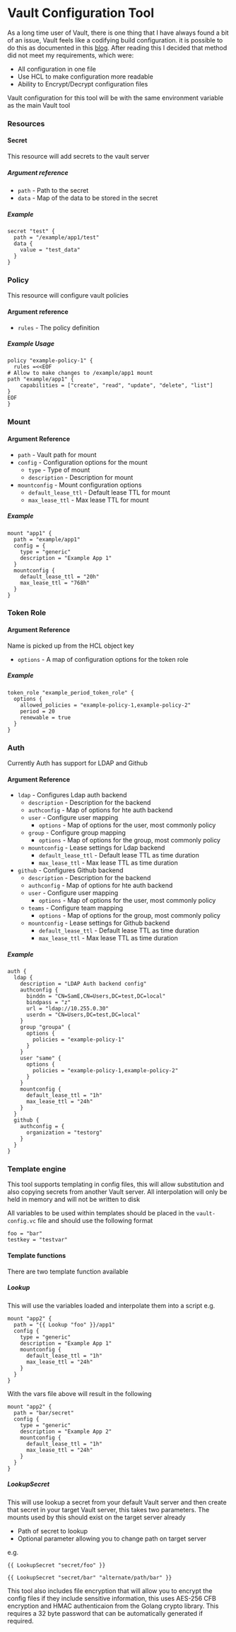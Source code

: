 # Vault Configuration Tool

As a long time user of Vault, there is one thing that I have always found a bit of an issue, Vault feels like a  codifying build configuration. it is possible to do this as documented in this [blog](https://www.hashicorp.com/blog/codifying-vault-policies-and-configuration/). After reading this I decided that method did not meet  my requirements, which were:
- All configuration in one file
- Use HCL to make configuration more readable
- Ability to Encrypt/Decrypt configuration files

Vault configuration for this tool will be with the same environment variable as the main Vault tool

### Resources
#### Secret
This resource will add secrets to the vault server
##### Argument reference
- `path` - Path to the secret
- `data` - Map of the data to be stored in the secret
##### Example
```hcl
secret "test" {
  path = "/example/app1/test"
  data {
    value = "test_data"
  }
}
```

### Policy
This resource will configure vault policies
#### Argument reference
- `rules` - The policy definition
##### Example Usage
```hcl
policy "example-policy-1" {
  rules =<<EOF
# Allow to make changes to /example/app1 mount
path "example/app1" {
    capabilities = ["create", "read", "update", "delete", "list"]
}
EOF
}
```

### Mount
#### Argument Reference
- `path` - Vault path for mount
- `config` - Configuration options for the mount
    - `type` - Type of mount
    - `description` - Description for mount
- `mountconfig` - Mount configuration options
    - `default_lease_ttl` - Default lease TTL for mount
    - `max_lease_ttl` - Max lease TTL for mount
##### Example
```hcl
mount "app1" {
  path = "example/app1"
  config = {
    type = "generic"
    description = "Example App 1"
  }
  mountconfig {
    default_lease_ttl = "20h"
    max_lease_ttl = "768h"
  }
}
```

### Token Role
#### Argument Reference
Name is picked up from the HCL object key
- `options` - A map of configuration options for the token role
##### Example
```hcl
token_role "example_period_token_role" {
  options {
    allowed_policies = "example-policy-1,example-policy-2"
    period = 20
    renewable = true
  }
}
```
### Auth
Currently Auth has support for LDAP and Github
#### Argument Reference
- `ldap` - Configures Ldap auth backend
    - `description` - Description for the backend
    - `authconfig` - Map of options for hte auth backend
    - `user` - Configure user mapping
        - `options` - Map of options for the user, most commonly policy
    - `group` - Configure group mapping
        - `options` - Map of options for the group, most commonly policy
    - `mountconfig` - Lease settings for Ldap backend
        - `default_lease_ttl` - Default lease TTL as time duration
        - `max_lease_ttl` - Max lease TTL as time duration
- `github` - Configures Github backend
    - `description` - Description for the backend
    - `authconfig` - Map of options for hte auth backend
    - `user` - Configure user mapping
        - `options` - Map of options for the user, most commonly policy
    - `teams` - Configure team mapping
        - `options` - Map of options for the group, most commonly policy
    - `mountconfig` - Lease settings for Github backend
        - `default_lease_ttl` - Default lease TTL as time duration
        - `max_lease_ttl` - Max lease TTL as time duration
##### Example
```hcl
auth {
  ldap {
    description = "LDAP Auth backend config"
    authconfig {
      binddn = "CN=SamE,CN=Users,DC=test,DC=local"
      bindpass = "z"
      url = "ldap://10.255.0.30"
      userdn = "CN=Users,DC=test,DC=local"
    }
    group "groupa" {
      options {
        policies = "example-policy-1"
      }
    }
    user "same" {
      options {
        policies = "example-policy-1,example-policy-2"
      }
    }
    mountconfig {
      default_lease_ttl = "1h"
      max_lease_ttl = "24h"
    }
  }
  github {
    authconfig = {
      organization = "testorg"
    }
  }
}
```

### Template engine
This tool supports templating in config files, this will allow substitution and also copying secrets from another Vault server. All interpolation will only be held in memory and will not be written to disk

All variables to be used within templates should be placed in the `vault-config.vc` file and should use the following format
```hcl
foo = "bar"
testkey = "testvar"
```

#### Template functions
There are two template function available
##### Lookup
This will use the variables loaded and interpolate them into a script
e.g.
```hcl
mount "app2" {
  path = "{{ Lookup "foo" }}/app1"
  config {
    type = "generic"
    description = "Example App 1"
    mountconfig {
      default_lease_ttl = "1h"
      max_lease_ttl = "24h"
    }
  }
}
```
With the vars file above will result in the following
```hcl
mount "app2" {
  path = "bar/secret"
  config {
    type = "generic"
    description = "Example App 2"
    mountconfig {
      default_lease_ttl = "1h"
      max_lease_ttl = "24h"
    }
  }
}
```
##### LookupSecret
This will use lookup a secret from your default Vault server and then create that secret in your target Vault server, this takes two parameters. The mounts used by this should exist on the target server already
 - Path of secret to lookup
 - Optional parameter allowing you to change path on target server
 
e.g.
```text
{{ LookupSecret "secret/foo" }}

{{ LookupSecret "secret/bar" "alternate/path/bar" }}
```


This tool also includes file encryption that will allow you to encrypt the config files if they include sensitive information, this uses AES-256 CFB encryption and HMAC authenticaion from the Golang crypto library. This requires a 32 byte password that can be automatically generated if required.